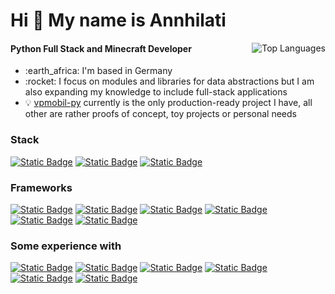 <h1 align="left">Hi 👋 My name is Annhilati</h1>
<!--<a href="#"><img alt="Static Badge" src="https://api.statusbadges.me/badge/status/720992368110862407?style=for-the-badge&simple=true"></a> <a href="#"><img alt="Static Badge" src="https://api.statusbadges.me/badge/vscode/720992368110862407?style=for-the-badge"></a> <a href="#"><img alt="Static Badge" src="https://api.statusbadges.me/badge/spotify/720992368110862407?style=for-the-badge"></a> -->

<a href="#"><img align="right" src="https://github-readme-stats.vercel.app/api/top-langs/?username=annhilati&layout=compact&theme=transparent&title_color=ffffff&text_color=fffffe&border_color=3d444d&langs_count=6&hide=JSON,INI,Markdown,Java%20Properties,Jupyter%20Notebook,HOCON,YAML" alt="Top Languages"></a>

<!-- &bg_color=202125 -->

#### Python Full Stack and Minecraft Developer

<ul>
    <li>:earth_africa: I'm based in Germany</li>
    <li>:rocket: I focus on modules and libraries for data abstractions but I am also expanding my knowledge to include full-stack applications</li>
    <li>💡 <a href="https://github.com/annhilati/vpmobil-py">vpmobil-py</a> currently is the only production-ready project I have, all other are rather proofs of concept, toy projects or personal needs</li>
</ul>

<!-- <a href="#"><img align="right" src="https://github-readme-stats.vercel.app/api?username=annhilati&show_icons=true&theme=dark&layout=compact&theme=dark&bg_color=161928&title_color=ffffff&text_color=ffffff&border_color=2A2630&icon_color=ffffff" alt="User Stats"></a> -->

### Stack
<a href="#"><img alt="Static Badge" src="https://img.shields.io/badge/Python-x?style=for-the-badge&logo=python&logoColor=ffffff&color=4c75a9"></a> <a href="#"><img alt="Static Badge" src="https://img.shields.io/badge/JavaScript-x?style=for-the-badge&logo=javascript&logoColor=000000&color=f1df40"></a> <a href="#"><img alt="Static Badge" src="https://img.shields.io/badge/Svelte-x?style=for-the-badge&logo=svelte&logoColor=ffffff&color=%23FF3E00"></a>


### Frameworks
<a href="#"><img alt="Static Badge" src="https://img.shields.io/badge/discord.py-x?style=for-the-badge&logo=python&logoColor=ffffff&labelColor=4c75a9&color=161926"></a> <a href="#"><img alt="Static Badge" src="https://img.shields.io/badge/fastAPI-x?style=for-the-badge&logo=python&logoColor=ffffff&labelColor=4c75a9&color=161926"></a> <a href="#"><img alt="Static Badge" src="https://img.shields.io/badge/sympy-x?style=for-the-badge&logo=python&logoColor=ffffff&labelColor=4c75a9&color=161926"></a> <a href="#"><img alt="Static Badge" src="https://img.shields.io/badge/beet-x?style=for-the-badge&logo=python&logoColor=ffffff&labelColor=E22837&color=161926"></a> <a href="#"><img alt="Static Badge" src="https://img.shields.io/badge/puppeteer-x?style=for-the-badge&logo=javascript&logoColor=000000&labelColor=f1df40&color=161926"></a> <a href="#"><img alt="Static Badge" src="https://img.shields.io/badge/Bukkit-x?style=for-the-badge&logo=coffeescript&logoColor=ffffff&labelColor=ff4c1f&color=161926"></a>

### Some experience with
<a href="#"><img alt="Static Badge" src="https://img.shields.io/badge/GLSL-x?style=for-the-badge&logo=opengl&logoColor=ffffff&color=%235586A4"></a> <a href="#"><img alt="Static Badge" src="https://img.shields.io/badge/Java-x?style=for-the-badge&logo=coffeescript&logoColor=ffffff&color=ff4c1f"></a> <a href="#"><img alt="Static Badge" src="https://img.shields.io/badge/Regex-x?style=for-the-badge&logoColor=ffffff&color=3366a4"></a> <a href="#"><img alt="Static Badge" src="https://img.shields.io/badge/SQL-x?style=for-the-badge&logoColor=ffffff&color=e55844"></a> <a href="#"><img alt="Static Badge" src="https://img.shields.io/badge/Mojo-x?style=for-the-badge&logoColor=ffffff&color=ff4c1f"></a> <a href="#"><img alt="Static Badge" src="https://img.shields.io/badge/UserCSS-x?style=for-the-badge&logoColor=ffffff&color=28fefe"></a>
